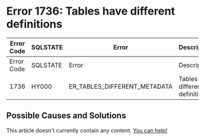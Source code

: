 
# Error 1736: Tables have different definitions


| Error Code | SQLSTATE | Error | Description |
| --- | --- | --- | --- |
| Error Code | SQLSTATE | Error | Description |
| 1736 | HY000 | ER_TABLES_DIFFERENT_METADATA | Tables have different definitions |




## Possible Causes and Solutions


This article doesn't currently contain any content. [You can help!](/en/writing-and-editing-knowledge-base-articles/)

